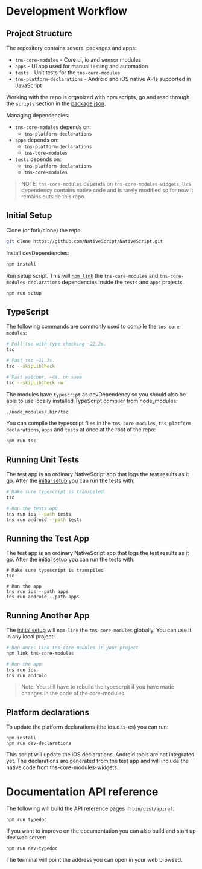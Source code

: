 Development Workflow
====================

## Project Structure

The repository contains several packages and apps:
 - `tns-core-modules` - Core ui, io and sensor modules
 - `apps` - UI app used for manual testing and automation
 - `tests` - Unit tests for the `tns-core-modules`
 - `tns-platform-declarations` - Android and iOS native APIs supported in JavaScript

Working with the repo is organized with npm scripts,
go and read through the `scripts` section in the [package.json](./package.json).

Managing dependencies:
 - `tns-core-modules` depends on:
    - `tns-platform-declarations`
 - `apps` depends on:
    - `tns-platform-declarations`
    - `tns-core-modules`
 - `tests` depends on:
    - `tns-platform-declarations`
    - `tns-core-modules`

> NOTE: `tns-core-modules` depends on `tns-core-modules-widgets`,
this dependency contains native code and is rarely modified so for now it remains outside this repo.

## Initial Setup
Clone (or fork/clone) the repo:
```bash
git clone https://github.com/NativeScript/NativeScript.git
```

Install devDependencies:
```bash
npm install
```

Run setup script. This will [`npm link`](https://docs.npmjs.com/cli/link) the `tns-core-modules` and `tns-core-modules-declarations` dependencies inside the `tests` and `apps` projects.
```bash
npm run setup
```

## TypeScript
The following commands are commonly used to compile the `tns-core-modules`:
```bash
# Full tsc with type checking ~22.2s.
tsc

# Fast tsc ~11.2s.
tsc --skipLibCheck

# Fast watcher, ~4s. on save
tsc --skipLibCheck -w
```

The modules have `typescript` as devDependency so you should also be able to use locally installed TypeScript compiler from node_modules:
```bash
./node_modules/.bin/tsc
```

You can compile the typescript files in the `tns-core-modules`, `tns-platform-declarations`, `apps` and `tests` at once at the root of the repo:
```bash
npm run tsc
```

## Running Unit Tests
The test app is an ordinary NativeScript app that logs the test results as it go.
After the [initial setup](#initial-setup) ypu can run the tests with:
```bash
# Make sure typescript is transpiled
tsc

# Run the tests app
tns run ios --path tests
tns run android --path tests
```

## Running the Test App

The test app is an ordinary NativeScript app that logs the test results as it go.
After the [initial setup](#initial-setup) ypu can run the tests with:

```
# Make sure typescript is transpiled
tsc

# Run the app
tns run ios --path apps
tns run android --path apps
```

## Running Another App
The [initial setup](#initial-setup) will `npm-link` the `tns-core-modules` globally. You can use it in any local project:

```bash
# Run once: Link tns-core-modules in your project
npm link tns-core-modules

# Run the app
tns run ios
tns run android
```
>Note: You still have to rebuild the typescrpit if you have made changes in the code of the core-modules.


## Platform declarations
To update the platform declarations (the ios.d.ts-es) you can run:
```
npm install
npm run dev-declarations
```
This script will update the iOS declarations. Android tools are not integrated yet.
The declarations are generated from the test app and will include the native code from tns-core-modules-widgets.

# Documentation API reference
The following will build the API reference pages in `bin/dist/apiref`:
```
npm run typedoc
```
If you want to improve on the documentation you can also build and start up dev web server:
```
npm run dev-typedoc
```
The terminal will point the address you can open in your web browsed.
